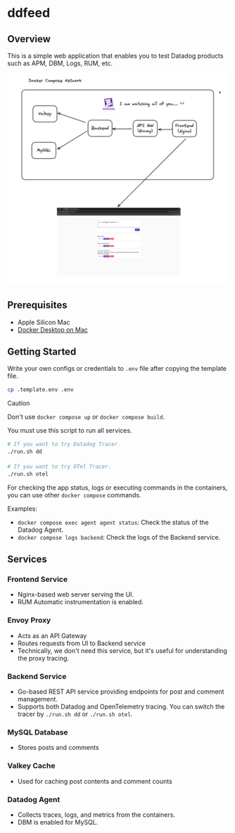 # ddfeed

## Overview

This is a simple web application that enables you to test Datadog products such as APM, DBM, Logs, RUM, etc.

![ddfeed architecture](./ddfeed.png)

## Prerequisites

- Apple Silicon Mac
- [Docker Desktop on Mac](https://docs.docker.com/desktop/setup/install/mac-install/)

## Getting Started

Write your own configs or credentials to `.env` file after copying the template file.

```bash
cp .template.env .env
```

> [!CAUTION]
> Don't use `docker compose up` or `docker compose build`.

You must use this script to run all services.

```bash
# If you want to try Datadog Tracer.
./run.sh dd

# If you want to try OTel Tracer.
./run.sh otel
```

For checking the app status, logs or executing commands in the containers, you can use other `docker compose` commands.

Examples:

- `docker compose exec agent agent status`: Check the status of the Datadog Agent.
- `docker compose logs backend`: Check the logs of the Backend service.

## Services

### Frontend Service

- Nginx-based web server serving the UI.
- RUM Automatic instrumentation is enabled.

### Envoy Proxy

- Acts as an API Gateway
- Routes requests from UI to Backend service
- Technically, we don't need this service, but it's useful for understanding the proxy tracing.

### Backend Service

- Go-based REST API service providing endpoints for post and comment management.
- Supports both Datadog and OpenTelemetry tracing. You can switch the tracer by `./run.sh dd` or `./run.sh otel`.

### MySQL Database

- Stores posts and comments

### Valkey Cache

- Used for caching post contents and comment counts

### Datadog Agent

- Collects traces, logs, and metrics from the containers.
- DBM is enabled for MySQL.
